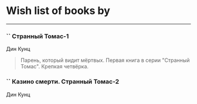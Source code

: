 # Wish list of books by [](https://plus.google.com/u/0/100097069456712612136/)
---

### `` Странный Томас-1
Дин Кунц
> Парень, который видит мёртвых. Первая книга в серии "Странный Томас". Крепкая четвёрка.

### `` Казино смерти. Странный Томас-2
Дин Кунц

